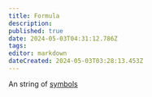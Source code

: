 ```yaml
---
title: Formula
description: 
published: true
date: 2024-05-03T04:31:12.786Z
tags: 
editor: markdown
dateCreated: 2024-05-03T03:28:13.453Z
---
```


An string of [symbols](/logic/symbol)
